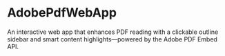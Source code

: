 # AdobePdfWebApp
An interactive web app that enhances PDF reading with a clickable outline sidebar and smart content highlights—powered by the Adobe PDF Embed API.
